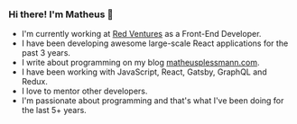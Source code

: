 ### Hi there! I'm Matheus 👋

- I'm currently working at [Red Ventures](https://redventures.com/) as a Front-End Developer.
- I have been developing awesome large-scale React applications for the past 3 years.
- I write about programming on my blog [matheusplessmann.com](http://matheusplessmann.com/).
- I have been working with JavaScript, React, Gatsby, GraphQL and Redux.
- I love to mentor other developers.
- I'm passionate about programming and that's what I've been doing for the last 5+ years.
